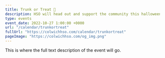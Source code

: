 ```yaml
---
title: Trunk or Treat 🎃
description: HSO will head out and support the community this halloween.
type: events
event_date: 2022-10-27 1:00:00 +0000
url: "/calendar/trunkortreat"
fullUrl: "https://colwichhso.com/calendar/trunkortreat"
pageImage: "https://colwichhso.com/og_img.png"
---
```

This is where the full text description of the event will go.